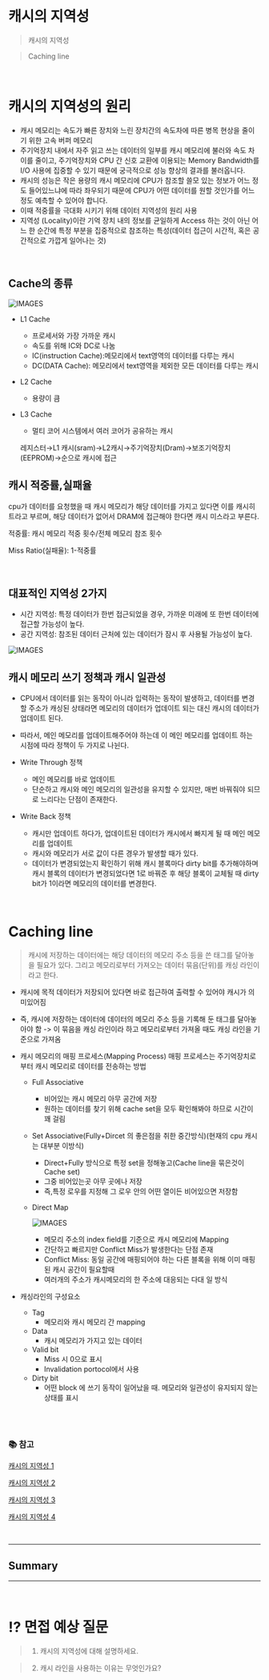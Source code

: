 # 캐시의 지역성

> 캐시의 지역성

> Caching line

<br>

# 캐시의 지역성의 원리

- 캐시 메모리는 속도가 빠른 장치와 느린 장치간의 속도차에 따른 병목 현상을 줄이기 위한 고속 버퍼 메모리
- 주기억장치 내에서 자주 읽고 쓰는 데이터의 일부를 캐시 메모리에 불러와 속도 차이를 줄이고, 주기억장치와 CPU 간 신호 교환에 이용되는 Memory Bandwidth를 I/O 사용에 집중할 수 있기 때문에 궁극적으로 성능 향상의 결과를 불러옵니다.
- 캐시의 성능은 작은 용량의 캐시 메모리에 CPU가 참조할 쓸모 있는 정보가 어느 정도 들어있느냐에 따라 좌우되기 때문에 CPU가 어떤 데이터를 원할 것인가를 어느정도 예측할 수 있어야 합니다. 
- 이때 적중률을 극대화 시키기 위해 데이터 지역성의 원리 사용
- 지역성 (Locality)이란 기억 장치 내의 정보를 균일하게 Access 하는 것이 아닌 어느 한 순간에 특정 부분을 집중적으로 참조하는 특성(데이터 접근이 시간적, 혹은 공간적으로 가깝게 일어나는 것)

<br>

## Cache의 종류

![IMAGES](img/Cache/3.png)

- L1 Cache
    - 프로세서와 가장 가까운 캐시
    - 속도를 위해 IC와 DC로 나눔
    - IC(instruction Cache):메모리에서 text영역의 데이터를 다루는 캐시
    - DC(DATA Cache): 메모리에서 text영역을 제외한 모든 데이터를 다루는 캐시
- L2 Cache
    - 용량이 큼
- L3 Cache
    - 멀티 코어 시스템에서 여러 코어가 공유하는 캐시
    
    레지스터→L1 캐시(sram)→L2캐시→주기억장치(Dram)→보조기억장치(EEPROM)→순으로 캐시에 접근

## 캐시 적중률,실패율

cpu가 데이터를 요청했을 때 캐시 메모리가 해당 데이터를 가지고 있다면 이를 캐시히트라고 부르며, 해당 데이터가 없어서 DRAM에 접근해야 한다면 캐시 미스라고 부른다.

적중률: 캐시 메모리 적중 횟수/전체 메모리 참조 횟수

Miss Ratio(실패율): 1-적중률


<br>

## 대표적인 지역성 2가지

- 시간 지역성: 특정 데이터가 한번 접근되었을 경우, 가까운 미래에 또 한번 데이터에 접근할 가능성이 높다.
- 공간 지역성: 참조된 데이터 근처에 있는 데이터가 잠시 후 사용될 가능성이 높다.

![IMAGES](img/Cache/1.png)

## 캐시 메모리 쓰기 정책과 캐시 일관성

- CPU에서 데이터를 읽는 동작이 아니라 입력하는 동작이 발생하고, 데이터를 변경할 주소가 캐싱된 상태라면 메모리의 데이터가 업데이트 되는 대신 캐시의 데이터가 업데이트 된다.
- 따라서, 메인 메모리를 업데이트해주어야 하는데 이 메인 메모리를 업데이트 하는 시점에 따라 정책이 두 가지로 나뉜다.

- Write Through 정책
  - 메인 메모리를 바로 업데이트
  - 단순하고 캐시와 메인 메모리의 일관성을 유지할 수 있지만, 매번 바꿔줘야 되므로 느리다는 단점이 존재한다.

- Write Back 정책
  - 캐시만 업데이트 하다가, 업데이트된 데이터가 캐시에서 빠지게 될 때 메인 메모리를 업데이트
  - 캐시와 메모리가 서로 값이 다른 경우가 발생할 때가 있다.
  - 데이터가 변경되었는지 확인하기 위해 캐시 블록마다 dirty bit를 추가해야하며 캐시 블록의 데이터가 변경되었다면 1로 바꿔준 후 해당 블록이 교체될 때 dirty bit가 1이라면 메모리의 데이터를 변경한다.

<br>

# Caching line
> 캐시에 저장하는 데이터에는 해당 데이터의 메모리 주소 등을 쓴 태그를 달아놓을 필요가 있다. 그리고 메모리로부터 가져오는 데이터 묶음(단위)를 캐싱 라인이라고 한다.

- 캐시에 목적 데이터가 저장되어 있다면 바로 접근하여 출력할 수 있어야 캐시가 의미있어짐
- 즉, 캐시에 저장하는 데이터에 데이터의 메모리 주소 등을 기록해 둔 태그를 달아놓아야 함 -> 이 묶음을 캐싱 라인이라 하고 메모리로부터 가져올 때도 캐싱 라인을 기준으로 가져옴


- 캐시 메모리의 매핑 프로세스(Mapping Process)
매핑 프로세스는 주기억장치로부터 캐시 메모리로 데이터를 전송하는 방법
    
  - Full Associative
      - 비어있는 캐시 메모리 아무 공간에 저장
      - 원하는 데이터를 찾기 위해 cache set을 모두 확인해봐야 하므로 시간이 꽤 걸림

  - Set Associative(Fully+Dircet 의 좋은점을 취한 중간방식)(현재의 cpu 캐시는 대부분 이방식)
      - Direct+Fully 방식으로 특정 set을 정해놓고(Cache line을 묶은것이 Cache set)
      - 그중 비어있는곳 아무 곳에나 저장
      - 즉,특정 로우를 지정해 그 로우 안의 어떤 열이든 비어있으면 저장함

  - Direct Map
    
    ![IMAGES](img/Cache/2.png)
    
    - 메모리 주소의 index field를 기준으로 캐시 메모리에 Mapping
    - 간단하고 빠르지만 Conflict Miss가 발생한다는 단점 존재
    - Conflict Miss: 동일 공간에 매핑되어야 하는 다른 블록을 위해 이미 매핑된 캐시 공간이 필요할때
    - 여러개의 주소가 캐시메모리의 한 주소에 대응되는 다대 일 방식

- 캐싱라인의 구성요소
    - Tag
        - 메모리와 캐시 메모리 간 mapping
    - Data
        - 캐시 메모리가 가지고 있는 데이터
    - Valid bit
        - Miss 시 0으로 표시
        - Invalidation portocol에서 사용
    - Dirty bit
        - 어떤 block 에 쓰기 동작이 일어났을 때. 메모리와 일관성이 유지되지 않는 상태를 표시



<br>



<br>

### 📚 참고

[캐시의 지역성 1](https://www.notion.so/coding-study-page/8e86779c6261485fa777e21b1a1cd220?v=bb0b468144444314871d355f43e0dce1)

[캐시의 지역성 2](https://github.com/JaeYeopHan/Interview_Question_for_Beginner/tree/master/OS#캐시의-지역성)

[캐시의 지역성 3](https://ezbeat.tistory.com/455)

[캐시의 지역성 4](https://chelseashin.tistory.com/43)

<br>


***

## Summary

***

<br>

# ⁉️ 면접 예상 질문

> 1. 캐시의 지역성에 대해 설명하세요.

> 2. 캐시 라인을 사용하는 이유는 무엇인가요?












